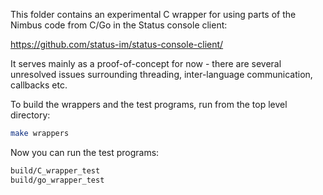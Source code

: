 This folder contains an experimental C wrapper for using parts of the Nimbus
code from C/Go in the Status console client:

https://github.com/status-im/status-console-client/

It serves mainly as a proof-of-concept for now - there are several unresolved
issues surrounding threading, inter-language communication, callbacks etc.

To build the wrappers and the test programs, run from the top level directory:

```bash
make wrappers
```

Now you can run the test programs:

```bash
build/C_wrapper_test
build/go_wrapper_test
```

